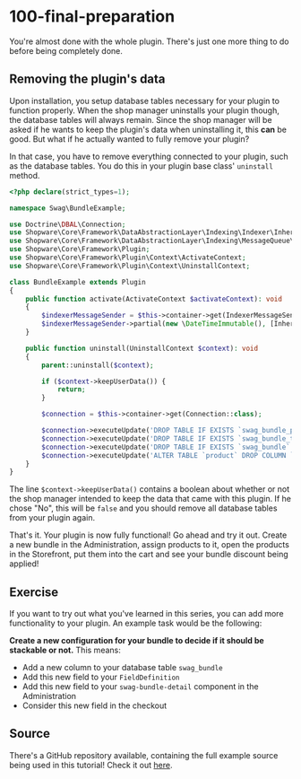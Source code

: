 # 100-final-preparation

You're almost done with the whole plugin. There's just one more thing to do before being completely done.

## Removing the plugin's data

Upon installation, you setup database tables necessary for your plugin to function properly. When the shop manager uninstalls your plugin though, the database tables will always remain. Since the shop manager will be asked if he wants to keep the plugin's data when uninstalling it, this **can** be good. But what if he actually wanted to fully remove your plugin?

In that case, you have to remove everything connected to your plugin, such as the database tables. You do this in your plugin base class' `uninstall` method.

```php
<?php declare(strict_types=1);

namespace Swag\BundleExample;

use Doctrine\DBAL\Connection;
use Shopware\Core\Framework\DataAbstractionLayer\Indexing\Indexer\InheritanceIndexer;
use Shopware\Core\Framework\DataAbstractionLayer\Indexing\MessageQueue\IndexerMessageSender;
use Shopware\Core\Framework\Plugin;
use Shopware\Core\Framework\Plugin\Context\ActivateContext;
use Shopware\Core\Framework\Plugin\Context\UninstallContext;

class BundleExample extends Plugin
{
    public function activate(ActivateContext $activateContext): void
    {
        $indexerMessageSender = $this->container->get(IndexerMessageSender::class);
        $indexerMessageSender->partial(new \DateTimeImmutable(), [InheritanceIndexer::getName()]);
    }

    public function uninstall(UninstallContext $context): void
    {
        parent::uninstall($context);

        if ($context->keepUserData()) {
            return;
        }

        $connection = $this->container->get(Connection::class);

        $connection->executeUpdate('DROP TABLE IF EXISTS `swag_bundle_product`');
        $connection->executeUpdate('DROP TABLE IF EXISTS `swag_bundle_translation`');
        $connection->executeUpdate('DROP TABLE IF EXISTS `swag_bundle`');
        $connection->executeUpdate('ALTER TABLE `product` DROP COLUMN `bundles`');
    }
}
```

The line `$context->keepUserData()` contains a boolean about whether or not the shop manager intended to keep the data that came with this plugin. If he chose "No", this will be `false` and you should remove all database tables from your plugin again.

That's it. Your plugin is now fully functional! Go ahead and try it out. Create a new bundle in the Administration, assign products to it, open the products in the Storefront, put them into the cart and see your bundle discount being applied!

## Exercise

If you want to try out what you've learned in this series, you can add more functionality to your plugin. An example task would be the following:

**Create a new configuration for your bundle to decide if it should be stackable or not.** This means:

* Add a new column to your database table `swag_bundle`
* Add this new field to your `FieldDefinition`
* Add this new field to your `swag-bundle-detail` component in the Administration
* Consider this new field in the checkout

## Source

There's a GitHub repository available, containing the full example source being used in this tutorial! Check it out [here](https://github.com/shopware/swag-docs-bundle-example).

